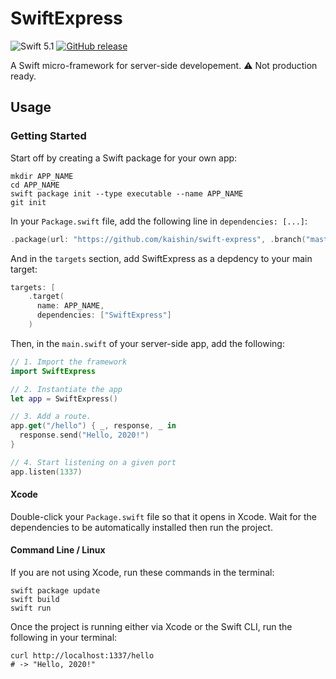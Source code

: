 # SwiftExpress
![Swift 5.1](https://img.shields.io/badge/Swift-5.1-orange.svg) [![GitHub release](https://img.shields.io/github/release/kaishin/swift-express.svg)](https://github.com/kaishin/swift-express/releases/latest)

A Swift micro-framework for server-side developement.
⚠️ Not production ready.

## Usage

### Getting Started

Start off by creating a Swift package for your own app:

```shell
mkdir APP_NAME
cd APP_NAME
swift package init --type executable --name APP_NAME
git init
```
In your `Package.swift` file, add the following line in `dependencies: [...]`:

```swift
.package(url: "https://github.com/kaishin/swift-express", .branch("master"))
```

And in the `targets` section, add SwiftExpress as a depdency to your main target:

```swift
targets: [
    .target(
      name: APP_NAME,
      dependencies: ["SwiftExpress"]
    )
```

Then, in the `main.swift` of your server-side app, add the following:

```swift
// 1. Import the framework
import SwiftExpress 

// 2. Instantiate the app
let app = SwiftExpress() 

// 3. Add a route.
app.get("/hello") { _, response, _ in
  response.send("Hello, 2020!")
}

// 4. Start listening on a given port
app.listen(1337)
```

#### Xcode

Double-click your `Package.swift` file so that it opens in Xcode. Wait for the dependencies to be automatically installed then run the project.

#### Command Line / Linux

If you are not using Xcode, run these commands in the terminal:

```shell
swift package update
swift build
swift run
```

Once the project is running either via Xcode or the Swift CLI, run the following in your terminal:

```shell
curl http://localhost:1337/hello
# -> "Hello, 2020!"
```

